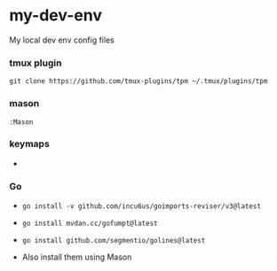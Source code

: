 # my-dev-env

My local dev env config files

### tmux plugin

`git clone https://github.com/tmux-plugins/tpm ~/.tmux/plugins/tpm`

### mason

`:Mason`

### keymaps

-

### Go

- `go install -v github.com/incu6us/goimports-reviser/v3@latest`
- `go install mvdan.cc/gofumpt@latest`
- `go install github.com/segmentio/golines@latest`

- Also install them using Mason
